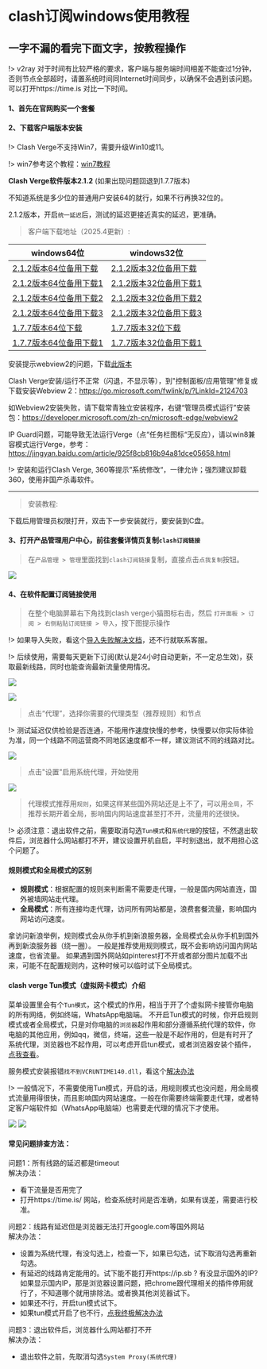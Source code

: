 # clash订阅windows使用教程

## 一字不漏的看完下面文字，按教程操作

!> v2ray 对于时间有比较严格的要求，客户端与服务端时间相差不能查过1分钟，否则节点全部超时，请置系统时间同Internet时间同步，以确保不会遇到该问题。可以打开https://time.is 对比一下时间。
#### 1、首先在官网购买一个套餐

<!-- https://kingfast.cc/buy

如果上面的网址打不开看下面的教程：

https://www.zybuluo.com/hellozubuluo/note/1728024 -->

#### 2、下载客户端版本安装

!> Clash Verge不支持Win7，需要升级Win10或11。

!> win7参考这个教程：[win7教程](/clash/win7.md)

**Clash Verge软件版本2.1.2** (如果出现问题回退到1.7.7版本)

不知道系统是多少位的普通用户安装64的就行，如果不行再换32位的。

2.1.2版本，开启`统一延迟`后，测试的延迟更接近真实的延迟，更准确。

> 客户端下载地址（2025.4更新）:

| windows64位 | windows32位
| ------ | ------ |
| [2.1.2版本64位备用下载](https://file2.helloking.top/clash/clash-verge/windows/Clash.Verge_2.1.2_x64-setup.exe) | [2.1.2版本32位备用下载](https://file2.helloking.top/clash/clash-verge/windows/Clash.Verge_2.1.2_x86-setup.exe) | 
| [2.1.2版本64位备用下载1](https://file.helloking.top/clash/clash-verge/windows/Clash.Verge_2.1.2_x64-setup.exe) | [2.1.2版本32位备用下载1](https://file.helloking.top/clash/clash-verge/windows/Clash.Verge_2.1.2_x86-setup.exe) | 
| [2.1.2版本64位备用下载2](https://gh-proxy.com/github.com/clash-verge-rev/clash-verge-rev/releases/download/v2.1.2/Clash.Verge_2.1.2_x64-setup.exe) | [2.1.2版本32位备用下载2](https://gh-proxy.com/github.com/clash-verge-rev/clash-verge-rev/releases/download/v2.1.2/Clash.Verge_2.1.2_x86-setup.exe) |
| [2.1.2版本64位备用下载3](https://github.moeyy.xyz/https://github.com/clash-verge-rev/clash-verge-rev/releases/download/v2.1.2/Clash.Verge_2.1.2_x64-setup.exe) | [2.1.2版本32位备用下载3](https://github.moeyy.xyz/https://github.com/clash-verge-rev/clash-verge-rev/releases/download/v2.1.2/Clash.Verge_2.1.2_x86-setup.exe) |
| [1.7.7版本64位下载](https://file.o4o.win/clash/clash-verge/windows/Clash.Verge_1.7.7_x64-setup.exe) | [1.7.7版本32位下载](https://file.o4o.win/clash/clash-verge/windows/Clash.Verge_1.7.7_x86_fixed_webview2-setup.exe) | 
| [1.7.7版本64位备用下载1](https://file.helloking.top/clash/clash-verge/windows/Clash.Verge_1.7.7_x64-setup.exe) | [1.7.7版本32位备用下载1](https://file.helloking.top/clash/clash-verge/windows/Clash.Verge_1.7.7_x86_fixed_webview2-setup.exe) |

安装提示webview2的问题，下载[此版本](https://file.o4o.win/clash/clash-verge/windows/Clash.Verge_2.1.2_x64_fixed_webview2-setup.exe)

Clash Verge安装/运行不正常（闪退，不显示等），到"控制面板/应用管理"修复或下载安装Webview 2：https://go.microsoft.com/fwlink/p/?LinkId=2124703

如Webview2安装失败，请下载常青独立安装程序，右键“管理员模式运行”安装包：https://developer.microsoft.com/zh-cn/microsoft-edge/webview2

IP Guard问题，可能导致无法运行Verge（点“任务栏图标“无反应），请以win8兼容模式运行Verge，参考：https://jingyan.baidu.com/article/925f8cb816b94a81dce05658.html


!> 安装和运行Clash Verge, 360等提示”系统修改“，一律允许；强烈建议卸载360，使用非国产杀毒软件。


---

> 安装教程:

下载后用管理员权限打开，双击下一步安装就行，要安装到C盘。

#### 3、打开产品管理用户中心，前往套餐详情页复制`clash订阅链接`

> 在`产品管理 > 管理`里面找到`clash订阅链接`复制，直接点击`点我复制`按钮。

![](/img2/mac/m2.png)

#### 4、在软件配置订阅链接使用

> 在整个电脑屏幕右下角找到clash verge小猫图标右击，然后 `打开面板 > 订阅 > 右侧粘贴订阅链接 > 导入`，按下图提示操作

!> 如果导入失败，看这个[导入失败解决文档](/clash/import.md)，还不行就联系客服。

!> 后续使用，需要每天更新下订阅(默认是24小时自动更新，不一定总生效)，获取最新线路，同时也能查询最新流量使用情况。

![](/img2/mac/w1.png)

![](/img2/mac/m3.png)

> 点击“代理”，选择你需要的代理类型（推荐规则）和节点

!> 测试延迟仅供检验是否连通，不能用作速度快慢的参考，快慢要以你实际体验为准，同一个线路不同运营商不同地区速度都不一样，建议测试不同的线路对比。

![](/img2/mac/m4.png)

> 点击"设置"启用系统代理，开始使用

![](/img2/mac/m5.png)


> 代理模式推荐用`规则`，如果这样某些国外网站还是上不了，可以用`全局`，不推荐长期开着全局，影响国内网站速度甚至打不开，流量用的还很快。

!> 必须注意：退出软件之前，需要取消勾选`Tun模式`和`系统代理`的按钮，不然退出软件后，浏览器什么网站都打不开，建议设置开机自启，平时别退出，就不用担心这个问题了。

#### 规则模式和全局模式的区别

- **规则模式**：根据配置的规则来判断需不需要走代理，一般是国内网站直连，国外被墙网站走代理。
- **全局模式**：所有连接均走代理，访问所有网站都是，浪费套餐流量，影响国内网站访问速度。

拿访问新浪举例，规则模式会从你手机到新浪服务器，全局模式会从你手机到国外再到新浪服务器（绕一圈）。
一般是推荐使用规则模式，既不会影响访问国内网站速度，也省流量。
如果遇到国外网站如pinterest打不开或者部分图片加载不出来，可能不在配置规则内，这种时候可以临时试下全局模式。

#### clash verge Tun模式（虚拟网卡模式）介绍

菜单设置里会有个`Tun模式`，这个模式的作用，相当于开了个虚拟网卡接管你电脑的所有网络，例如终端，WhatsApp电脑端。
不开启Tun模式的时候，你开启规则模式或者全局模式，只是对你电脑的`浏览器`起作用和部分遵循系统代理的软件，你电脑的其他应用，例如qq，微信，终端，这些一般是不起作用的，但是有时开了系统代理，浏览器也不起作用，可以考虑开启tun模式，或者浏览器安装个插件，[点我查看](/others/omega.md.md)。

服务模式安装报错`找不到VCRUNTIME140.dll`，看这个[解决办法](/clash/140.md)

!> 一般情况下，不需要使用Tun模式，开启的话，用规则模式也没问题，用全局模式流量用得很快，而且影响国内网站速度。一般在你需要终端需要走代理，或者特定客户端软件如（WhatsApp电脑端）也需要走代理的情况下才使用。

![](/img2/mac/m6.png)
![](/img2/mac/tun.png)

#### 常见问题排查方法：

问题1：所有线路的延迟都是timeout<br/>
解决办法：
- 看下流量是否用完了
- 打开https://time.is/ 网站，检查系统时间是否准确，如果有误差，需要进行校准。

问题2：线路有延迟但是浏览器无法打开google.com等国外网站<br/>
解决办法：
- 设置为系统代理，有没勾选上，检查一下，如果已勾选，试下取消勾选再重新勾选。
- 有延迟的线路肯定能用的。试下能不能打开https://ip.sb ? 有没显示国外的IP? 如果显示国内IP，那是浏览器设置问题，把chrome跟代理相关的插件停用就行了，不知道哪个就用排除法。或者换其他浏览器试下。
- 如果还不行，开启tun模式试下。
- 如果tun模式开启了也不行，[点我终极解决办法](/others/omega.md.md)

问题3：退出软件后，浏览器什么网站都打不开<br/>
解决办法：
- 退出软件之前，先取消勾选`System Proxy(系统代理)`

